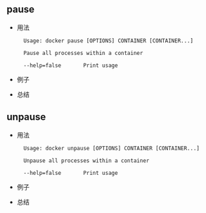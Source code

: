 
## pause

* 用法

		Usage: docker pause [OPTIONS] CONTAINER [CONTAINER...]

		Pause all processes within a container

  		--help=false       Print usage


* 例子

* 总结


## unpause


* 用法

		Usage: docker unpause [OPTIONS] CONTAINER [CONTAINER...]

		Unpause all processes within a container

  		--help=false       Print usage
  		

* 例子

* 总结

